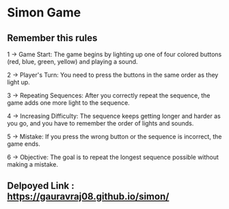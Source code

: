 # Simon Game

## Remember this rules

1 -> Game Start: The game begins by lighting up one of four colored buttons (red, blue, green, yellow) and playing a sound.

2 -> Player's Turn: You need to press the buttons in the same order as they light up.

3 -> Repeating Sequences: After you correctly repeat the sequence, the game adds one more light to the sequence.

4 -> Increasing Difficulty: The sequence keeps getting longer and harder as you go, and you have to remember the order of lights and sounds.

5 -> Mistake: If you press the wrong button or the sequence is incorrect, the game ends.

6 -> Objective: The goal is to repeat the longest sequence possible without making a mistake.

## Delpoyed Link : https://gauravraj08.github.io/simon/
